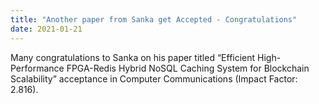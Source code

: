 ```yaml
---
title: "Another paper from Sanka get Accepted - Congratulations"
date: 2021-01-21
---
```


<!--more-->

Many congratulations to Sanka on his paper titled “Efficient High-Performance FPGA-Redis Hybrid NoSQL Caching System for Blockchain Scalability” acceptance in Computer Communications (Impact Factor: 2.816).